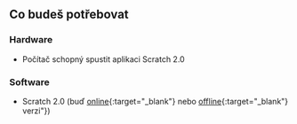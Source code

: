 ## Co budeš potřebovat

### Hardware

+ Počítač schopný spustit aplikaci Scratch 2.0

### Software

+ Scratch 2.0 (buď [online](https://scratch.mit.edu/projects/editor/){:target="_blank"} nebo [offline](https://scratch.mit.edu/scratch2download/){:target="_blank"} verzi"})